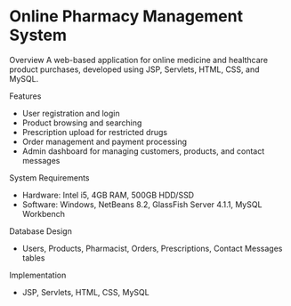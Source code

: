 
# Online Pharmacy Management System
Overview
A web-based application for online medicine and healthcare product purchases, developed using JSP, Servlets, HTML, CSS, and MySQL.

Features
- User registration and login
- Product browsing and searching
- Prescription upload for restricted drugs
- Order management and payment processing
- Admin dashboard for managing customers, products, and contact messages

System Requirements
- Hardware: Intel i5, 4GB RAM, 500GB HDD/SSD
- Software: Windows, NetBeans 8.2, GlassFish Server 4.1.1, MySQL Workbench

Database Design
- Users, Products, Pharmacist, Orders, Prescriptions, Contact Messages tables

Implementation
- JSP, Servlets, HTML, CSS, MySQL
